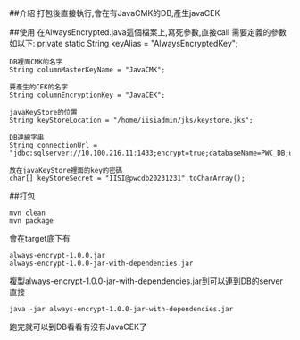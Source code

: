 ##介紹
打包後直接執行,會在有JavaCMK的DB,產生javaCEK

##使用
在AlwaysEncrypted.java這個檔案上,寫死參數,直接call
需要定義的參數如以下:
private static String keyAlias = "AlwaysEncryptedKey";

    DB裡面CMK的名字
    String columnMasterKeyName = "JavaCMK";
    
    要產生的CEK的名字
    String columnEncryptionKey = "JavaCEK";
    
    javaKeyStore的位置
    String keyStoreLocation = "/home/iisiadmin/jks/keystore.jks";
    
    DB連線字串
    String connectionUrl = "jdbc:sqlserver://10.100.216.11:1433;encrypt=true;databaseName=PWC_DB;user=sa;password=1qaz!QAZ;columnEncryptionSetting=Enabled;trustServerCertificate=true";
    
    放在javaKeyStore裡面的key的密碼
    char[] keyStoreSecret = "IISI@pwcdb20231231".toCharArray();

##打包
    
    mvn clean
    mvn package

會在target底下有

    always-encrypt-1.0.0.jar
    always-encrypt-1.0.0-jar-with-dependencies.jar

複製always-encrypt-1.0.0-jar-with-dependencies.jar到可以連到DB的server
直接

    java -jar always-encrypt-1.0.0-jar-with-dependencies.jar

跑完就可以到DB看看有沒有JavaCEK了

    

